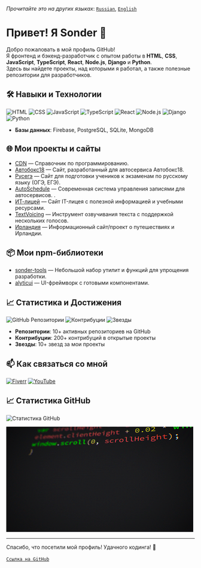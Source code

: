_Прочитайте это на других языках_: [`Russian`](README.ru.md), [`English`](README.md)

# Привет! Я Sonder 👋

Добро пожаловать в мой профиль GitHub!  
Я фронтенд и бэкенд-разработчик с опытом работы в **HTML**, **CSS**, **JavaScript**, **TypeScript**, **React**, **Node.js**, **Django** и **Python**.  
Здесь вы найдете проекты, над которыми я работал, а также полезные репозитории для разработчиков.

## 🛠️ Навыки и Технологии

![HTML](https://img.shields.io/badge/HTML-5-orange)
![CSS](https://img.shields.io/badge/CSS-3-blue)
![JavaScript](https://img.shields.io/badge/JavaScript-ES6-yellow)
![TypeScript](https://img.shields.io/badge/TypeScript-5.9.2-pink)
![React](https://img.shields.io/badge/React-17.0-blue)
![Node.js](https://img.shields.io/badge/Node.js-14.0-green)
![Django](https://img.shields.io/badge/Django-green)
![Python](https://img.shields.io/badge/Python-3.9-blue)

- **Базы данных**: Firebase, PostgreSQL, SQLite, MongoDB

## 🌐 Мои проекты и сайты

- [CDN](https://cdn-site-self.vercel.app/ru) — Справочник по программированию.
- [Автобокс18](https://xn--18-6kcee3c0ab2af.xn--p1ai/) — Сайт, разработанный для автосервиса Автобокс18.
- [Русегэ](https://xn--c1ad6aej7d.xn--p1ai/) — Сайт для подготовки учеников к экзаменам по русскому языку (ОГЭ, ЕГЭ).
- [AutoSchedule](https://auto-schedule.vercel.app/) — Современная система управления записями для автосервисов. .
- [ИТ-лицей](https://itlyceum.vercel.app/) — Сайт IT-лицея с полезной информацией и учебными ресурсами.
- [TextVoicing](https://s0nder9.github.io/TextVoicing/) — Инструмент озвучивания текста с поддержкой нескольких голосов.
- [Ирландия](https://ireland-chi.vercel.app/) — Информационный сайт/проект о путешествиях и Ирландии.

## 📦 Мои npm-библиотеки

- [sonder-tools](https://www.npmjs.com/package/sonder-tools) — Небольшой набор утилит и функций для упрощения разработки.
- [alyticui](https://www.npmjs.com/package/alyticui) — UI-фреймворк с готовыми компонентами.

## 📈 Статистика и Достижения

![GitHub Репозитории](https://img.shields.io/badge/GitHub%20Repositories-10+-blue)
![Контрибуции](https://img.shields.io/badge/Contributions-200%2B-brightgreen)
![Звезды](https://img.shields.io/badge/Stars-10%2B-yellow)

- **Репозитории**: 10+ активных репозиториев на GitHub 
- **Контрибуции**: 200+ контрибуций в открытые проекты
- **Звезды**: 10+ звезд за мои проекты

## 📫 Как связаться со мной

[![Fiverr](https://img.shields.io/badge/Fiverr-Profile-green)](https://www.fiverr.com/sondercode?up_rollout=true)
[![YouTube](https://img.shields.io/badge/youtube-@SonderCode-red)](https://www.youtube.com/@SonderCode)


## 📈 Статистика GitHub

![Статистика GitHub](https://github-readme-stats.vercel.app/api?username=S0nder9&show_icons=true&theme=radical)


[![Gif1](assets/bJk.gif)](assets/bJk.gif)

---

Спасибо, что посетили мой профиль! Удачного кодинга! 🚀

[`Ссылка на GitHub`](https://github.com/S0nder9)
